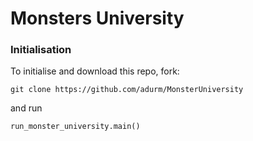# Monsters University

### Initialisation
To initialise and download this repo, fork:
```
git clone https://github.com/adurm/MonsterUniversity
```

and run
```python
run_monster_university.main()
```